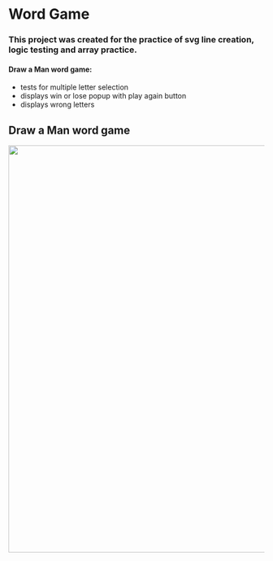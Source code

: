 # Word Game

### This project was created for the practice of svg line creation, logic testing and array practice.

#### Draw a Man word game:

- tests for multiple letter selection
- displays win or lose popup with play again button
- displays wrong letters

## Draw a Man word game

<img src="https://imgur.com/TggZ7bo.png" width="800">
